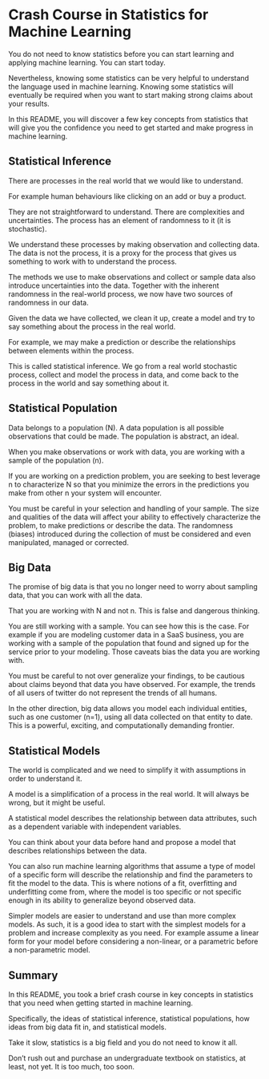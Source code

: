# Crash Course in Statistics for Machine Learning
You do not need to know statistics before you can start learning and applying machine learning. You can start today.

Nevertheless, knowing some statistics can be very helpful to understand the language used in machine learning. Knowing some statistics will eventually be required when you want to start making strong claims about your results.

In this README, you will discover a few key concepts from statistics that will give you the confidence you need to get started and make progress in machine learning.

## Statistical Inference
There are processes in the real world that we would like to understand.

For example human behaviours like clicking on an add or buy a product.

They are not straightforward to understand. There are complexities and uncertainties. The process has an element of randomness to it (it is stochastic).

We understand these processes by making observation and collecting data. The data is not the process, it is a proxy for the process that gives us something to work with to understand the process.

The methods we use to make observations and collect or sample data also introduce uncertainties into the data. Together with the inherent randomness in the real-world process, we now have two sources of randomness in our data.

Given the data we have collected, we clean it up, create a model and try to say something about the process in the real world.

For example, we may make a prediction or describe the relationships between elements within the process.

This is called statistical inference. We go from a real world stochastic process, collect and model the process in data, and come back to the process in the world and say something about it.

## Statistical Population
Data belongs to a population (N). A data population is all possible observations that could be made. The population is abstract, an ideal.

When you make observations or work with data, you are working with a sample of the population (n).

If you are working on a prediction problem, you are seeking to best leverage n to characterize N so that you minimize the errors in the predictions you make from other n your system will encounter.

You must be careful in your selection and handling of your sample. The size and qualities of the data will affect your ability to effectively characterize the problem, to make predictions or describe the data. The randomness (biases) introduced during the collection of must be considered and even manipulated, managed or corrected.

## Big Data
The promise of big data is that you no longer need to worry about sampling data, that you can work with all the data.

That you are working with N and not n. This is false and dangerous thinking.

You are still working with a sample. You can see how this is the case. For example if you are modeling customer data in a SaaS business, you are working with a sample of the population that found and signed up for the service prior to your modeling. Those caveats bias the data you are working with.

You must be careful to not over generalize your findings, to be cautious about claims beyond that data you have observed. For example, the trends of all users of twitter do not represent the trends of all humans.

In the other direction, big data allows you model each individual entities, such as one customer (n=1), using all data collected on that entity to date. This is a powerful, exciting, and computationally demanding frontier.

## Statistical Models
The world is complicated and we need to simplify it with assumptions in order to understand it.

A model is a simplification of a process in the real world. It will always be wrong, but it might be useful.

A statistical model describes the relationship between data attributes, such as a dependent variable with independent variables.

You can think about your data before hand and propose a model that describes relationships between the data.

You can also run machine learning algorithms that assume a type of model of a specific form will describe the relationship and find the parameters to fit the model to the data. This is where notions of a fit, overfitting and underfitting come from, where the model is too specific or not specific enough in its ability to generalize beyond observed data.

Simpler models are easier to understand and use than more complex models. As such, it is a good idea to start with the simplest models for a problem and increase complexity as you need. For example assume a linear form for your model before considering a non-linear, or a parametric before a non-parametric model.

## Summary
In this README, you took a brief crash course in key concepts in statistics that you need when getting started in machine learning.

Specifically, the ideas of statistical inference, statistical populations, how ideas from big data fit in, and statistical models.

Take it slow, statistics is a big field and you do not need to know it all.

Don’t rush out and purchase an undergraduate textbook on statistics, at least, not yet. It is too much, too soon.
